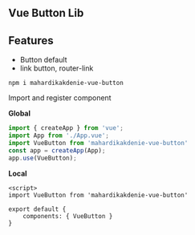 ## Vue Button Lib

## Features
- Button default
- link button, router-link

```shell
npm i mahardikakdenie-vue-button
```

Import and register component

**Global**

```js
import { createApp } from 'vue';
import App from './App.vue';
import VueButton from 'mahardikakdenie-vue-button'
const app = createApp(App);
app.use(VueButton);
```

**Local**
```vue
<script>    
import VueButton from 'mahardikakdenie-vue-button'

export default {
    components: { VueButton }
}
```
